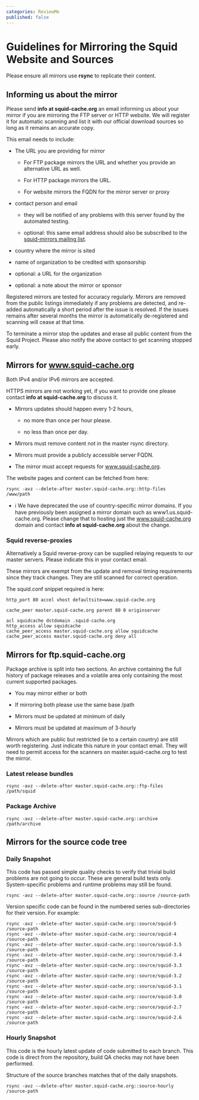 ```yaml
---
categories: ReviewMe
published: false
---
```

# Guidelines for Mirroring the Squid Website and Sources

Please ensure all mirrors use **rsync** to replicate their content.

## Informing us about the mirror

Please send **info at squid-cache.org** an email informing us about your
mirror if you are mirroring the FTP server or HTTP website. We will
register it for automatic scanning and list it with our official
download sources so long as it remains an accurate copy.

This email needs to include:

  - The URL you are providing for mirror
    
      - For FTP package mirrors the [](ftp://) URL and whether you
        provide an [](http://) alternative URL as well.
    
      - For HTTP package mirrors the [](http://) URL.
    
      - For website mirrors the FQDN for the mirror server or proxy

  - contact person and email
    
      - they will be notified of any problems with this server found by
        the automated testing.
    
      - optional: this same email address should also be subscribed to
        the [squid-mirrors mailing
        list](http://lists.squid-cache.org/listinfo/squid-mirrors).

  - country where the mirror is sited

  - name of organization to be credited with sponsorship

  - optional: a URL for the organization

  - optional: a note about the mirror or sponsor

Registered mirrors are tested for accuracy regularly. Mirrors are
removed from the public listings immediately if any problems are
detected, and re-added automatically a short period after the issue is
resolved. If the issues remains after several months the mirror is
automatically de-registered and scanning will cease at that time.

To terminate a mirror stop the updates and erase all public content from
the Squid Project. Please also notify the above contact to get scanning
stopped early.

## Mirrors for www.squid-cache.org

Both IPv4 and/or IPv6 mirrors are accepted.

HTTPS mirrors are not working yet, if you want to provide one please
contact **info at squid-cache.org** to discuss it.

  - Mirrors updates should happen every 1-2 hours,
    
      - no more than once per hour please.
    
      - no less than once per day.

  - Mirrors must remove content not in the master rsync directory.

  - Mirrors must provide a publicly accessible server FQDN.

  - The mirror must accept requests for www.squid-cache.org.

The website pages and content can be fetched from here:

    rsync -avz --delete-after master.squid-cache.org::http-files  /www/path

  - :information_source:
    We have deprecated the use of country-specific mirror domains. If
    you have previously been assigned a mirror domain such as
    www1.us.squid-cache.org. Please change that to hosting just the
    www.squid-cache.org domain and contact **info at squid-cache.org**
    about the change.

### Squid reverse-proxies

Alternatively a Squid reverse-proxy can be supplied relaying requests to
our master servers. Please indicate this in your contact email.

These mirrors are exempt from the update and removal timing requirements
since they track changes. They are still scanned for correct operation.

The squid.conf snippet required is here:

    http_port 80 accel vhost defaultsite=www.squid-cache.org
    
    cache_peer master.squid-cache.org parent 80 0 originserver
    
    acl squidcache dstdomain .squid-cache.org
    http_access allow squidcache
    cache_peer_access master.squid-cache.org allow squidcache
    cache_peer_access master.squid-cache.org deny all

## Mirrors for ftp.squid-cache.org

Package archive is split into two sections. An archive containing the
full history of package releases and a volatile area only containing the
most current supported packages.

  - You may mirror either or both

  - If mirroring both please use the same base /path

  - Mirrors must be updated at minimum of daily

  - Mirrors must be updated at maximum of 3-hourly

Mirrors which are public but restricted (ie to a certain country) are
still worth registering. Just indicate this nature in your contact
email. They will need to permit access for the scanners on
master.squid-cache.org to test the mirror.

### Latest release bundles

    rsync -avz --delete-after master.squid-cache.org::ftp-files  /path/squid

### Package Archive

    rsync -avz --delete-after master.squid-cache.org::archive  /path/archive

## Mirrors for the source code tree

### Daily Snapshot

This code has passed simple quality checks to verify that trivial build
problems are not going to occur. These are general build tests only.
System-specific problems and runtime problems may still be found.

    rsync -avz --delete-after master.squid-cache.org::source /source-path

Version specific code can be found in the numbered series
sub-directories for their version. For example:

    rsync -avz --delete-after master.squid-cache.org::source/squid-5    /source-path
    rsync -avz --delete-after master.squid-cache.org::source/squid-4    /source-path
    rsync -avz --delete-after master.squid-cache.org::source/squid-3.5  /source-path
    rsync -avz --delete-after master.squid-cache.org::source/squid-3.4  /source-path
    rsync -avz --delete-after master.squid-cache.org::source/squid-3.3  /source-path
    rsync -avz --delete-after master.squid-cache.org::source/squid-3.2  /source-path
    rsync -avz --delete-after master.squid-cache.org::source/squid-3.1  /source-path
    rsync -avz --delete-after master.squid-cache.org::source/squid-3.0  /source-path
    rsync -avz --delete-after master.squid-cache.org::source/squid-2.7  /source-path
    rsync -avz --delete-after master.squid-cache.org::source/squid-2.6  /source-path

### Hourly Snapshot

This code is the hourly latest update of code submitted to each branch.
This code is direct from the repository, build QA checks may not have
been performed.

Structure of the source branches matches that of the daily snapshots.

    rsync -avz --delete-after master.squid-cache.org::source-hourly  /source-path
